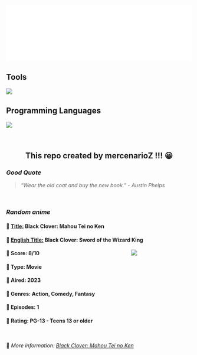 
<img src="svg/nai.svg" />

<p>
  <h2>Tools</h2>
  <a href="https://skillicons.dev">
    <img src="https://skillicons.dev/icons?i=git,bash,vim,ubuntu,tensorflow,pytorch,docker,raspberrypi" />
  </a>

  <br />

  <h2>Programming Languages</h2>

  <a href="https://skillicons.dev">
    <img src="https://skillicons.dev/icons?i=python,c,cpp" />
  </a>
</p>

<br />

<h2 align="center">This repo created by mercenarioZ !!! 😀</h2>
<h3><i>Good Quote</i></h3>

<blockquote>
<i>
“Wear the old coat and buy the new book.” - Austin Phelps
</i>
</blockquote>

<br />

<h3><i>Random anime</i></h3>

<h4>
  <strong>🥭 <u>Title:</u></strong> Black Clover: Mahou Tei no Ken
</h4>

<h4>🌿 <u>English Title:</u> Black Clover: Sword of the Wizard King</h4>

<img align="right" width="165" src=https://cdn.myanimelist.net/images/anime/1337/136363.jpg />

<h4>🌱 Score: 8/10</h4>

<h4>🌲 Type: Movie</h4>

<h4>🌴 Aired: 2023</h4>

<h4>🌵 Genres: Action, Comedy, Fantasy</h4>

<h4>🥑 Episodes: 1</h4>

<h4>🍏 Rating: PG-13 - Teens 13 or older</h4>

<br />

🍂 *More information: [Black Clover: Mahou Tei no Ken](https://myanimelist.net/anime/48585/Black_Clover__Mahou_Tei_no_Ken)*
    
